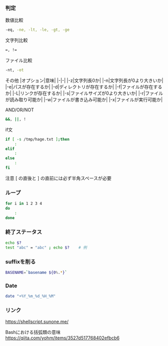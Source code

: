 ### 判定
数値比較
```bash
-eq, -ne, -lt, -le, -gt, -ge
```

文字列比較
```bash
=, !=
```

ファイル比較
```bash
-nt, -ot
```

その他
|オプション|意味|
|-|-|
|-z|文字列長0か|
|-n|文字列長が0より大きいか|
|-e|パスが存在するか|
|-d|ディレクトリが存在するか|
|-f|ファイルが存在するか|
|-L|リンクが存在するか|
|-s|ファイルサイズが0より大きいか|
|-r|ファイルが読み取り可能か|
|-w|ファイルが書き込み可能か|
|-x|ファイルが実行可能か|

AND/OR/NOT
```bash
&&, ||, !
```

if文
```bash
if [ -s /tmp/hage.txt ];then
    :
elif
    :
else
    :
fi
```

注意
[ の直後と ] の直前には必ず半角スペースが必要

### ループ
```bash
for i in 1 2 3 4
do
    :
done

```

### 終了ステータス
```bash
echo $?
test "abc" = "abc" ; echo $?    # 例
```

### suffixを削る
```bash
BASENAME=`basename ${0%.*}`
```

### Date
```bash
date "+%Y_%m_%d_%H_%M"
```

### リンク
https://shellscript.sunone.me/

Bashにおける括弧類の意味
https://qiita.com/yohm/items/3527d517768402efbcb6

